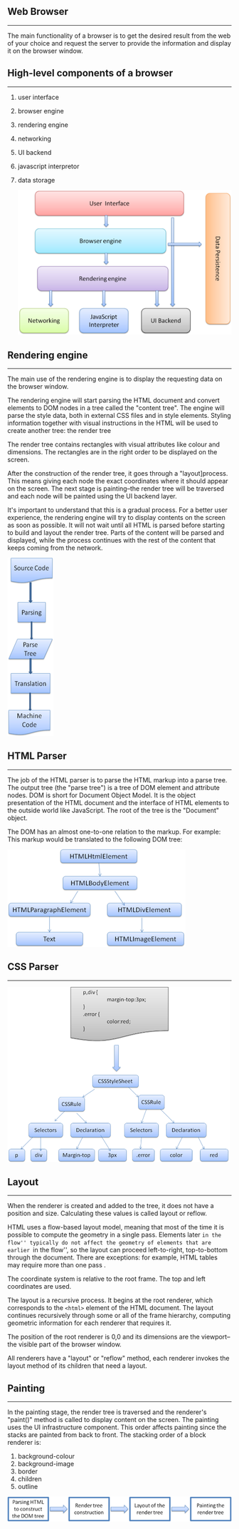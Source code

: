 ## Web Browser

---

The main functionality of a browser is to get the desired result from the web of your choice and request the server to provide the information and display it on the browser window.

## High-level components of a browser

---

1. user interface
2. browser engine
3. rendering engine
4. networking
5. UI backend
6. javascript interpretor
7. data storage

   ![alt text](./layers.png)

## Rendering engine

---

The main use of the rendering engine is to display the requesting data on the browser window.

The rendering engine will start parsing the HTML document and convert elements to DOM nodes in a tree called the "content tree". The engine will parse the style data, both in external CSS files and in style elements. Styling information together with visual instructions in the HTML will be used to create another tree: the render tree

The render tree contains rectangles with visual attributes like colour and dimensions. The rectangles are in the right order to be displayed on the screen.

After the construction of the render tree, it goes through a "layout]process. This means giving each node the exact coordinates where it should appear on the screen. The next stage is painting–the render tree will be traversed and each node will be painted using the UI backend layer.

It's important to understand that this is a gradual process. For a better user experience, the rendering engine will try to display contents on the screen as soon as possible. It will not wait until all HTML is parsed before starting to build and layout the render tree. Parts of the content will be parsed and displayed, while the process continues with the rest of the content that keeps coming from the network.

![alt text](./image013.png)

## HTML Parser

---

The job of the HTML parser is to parse the HTML markup into a parse tree.
The output tree (the "parse tree") is a tree of DOM element and attribute nodes. DOM is short for Document Object Model. It is the object presentation of the HTML document and the interface of HTML elements to the outside world like JavaScript.
The root of the tree is the "Document" object.

The DOM has an almost one-to-one relation to the markup. For example:
This markup would be translated to the following DOM tree:

![alt text](./image015.png)

## CSS Parser

---

![alt text](./image023.png)

## Layout

---

When the renderer is created and added to the tree, it does not have a position and size. Calculating these values is called layout or reflow.

HTML uses a flow-based layout model, meaning that most of the time it is possible to compute the geometry in a single pass. Elements later `in the flow'' typically do not affect the geometry of elements that are earlier `in the flow'', so the layout can proceed left-to-right, top-to-bottom through the document. There are exceptions: for example, HTML tables may require more than one pass .

The coordinate system is relative to the root frame. The top and left coordinates are used.

The layout is a recursive process. It begins at the root renderer, which corresponds to the `<html>` element of the HTML document. The layout continues recursively through some or all of the frame hierarchy, computing geometric information for each renderer that requires it.

The position of the root renderer is 0,0 and its dimensions are the viewport–the visible part of the browser window.

All renderers have a "layout" or "reflow" method, each renderer invokes the layout method of its children that need a layout.

## Painting

---

In the painting stage, the render tree is traversed and the renderer's "paint()" method is called to display content on the screen. The painting uses the UI infrastructure component.
This order affects painting since the stacks are painted from back to front. The stacking order of a block renderer is:

1. background-colour
2. background-image
3. border
4. children
5. outline

![alt text](./flow.png)
